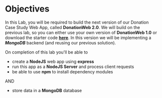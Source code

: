 # Objectives

In this Lab, you will be required to build the next version of our Donation Case Study Web App, called **DonationWeb 2.0**.  We will build on the previous lab, so you can either use your own version of **DonationWeb 1.0** or download the starter code **[here](../zips/donationweb-1.0.solution.zip)**. In this version we will be implementing a ***MongoDB*** backend (and reusing our previous solution).  

On completion of this lab you'll be able to

* create a **NodeJS** web app using **express** 
* run this app as a **NodeJS Server** and process client requests
* be able to use **npm** to install dependency modules

AND

* store data in a **MongoDB** database